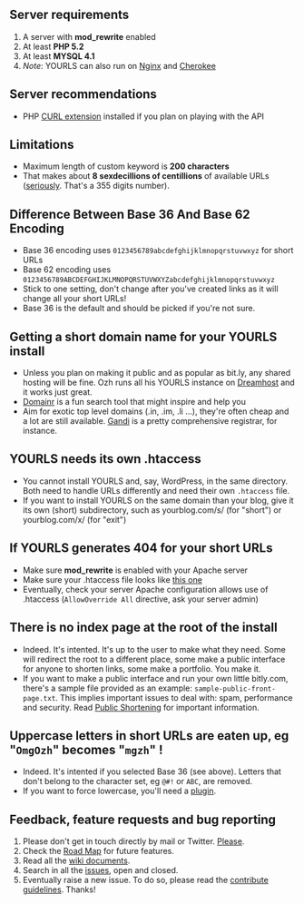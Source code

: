 ## Server requirements

1.  A server with **mod_rewrite** enabled
2.  At least **PHP 5.2**
3.  At least **MYSQL 4.1**
4.  _Note_: YOURLS can also run on [Nginx](http://www.packetcollision.com/2012/01/27/yourls-and-nginx-an-updated-config/) and [Cherokee](http://www.ututech.com/2010/10/configuring-yourls-to-work-with-cherokee-web-server/)

## Server recommendations

*   PHP [CURL extension](http://www.php.net/curl) installed if you plan on playing with the API

## Limitations

*   Maximum length of custom keyword is **200 characters**
*   That makes about **8 sexdecillions of centillions** of available URLs ([seriously](http://en.wikipedia.org/wiki/Names_of_large_numbers). That's a 355 digits number).

## Difference Between Base 36 And Base 62 Encoding

*   Base 36 encoding uses `0123456789abcdefghijklmnopqrstuvwxyz` for short URLs
*   Base 62 encoding uses `0123456789ABCDEFGHIJKLMNOPQRSTUVWXYZabcdefghijklmnopqrstuvwxyz`
*   Stick to one setting, don't change after you've created links as it will change all your short URLs!
*   Base 36 is the default and should be picked if you're not sure.

## Getting a short domain name for your YOURLS install

*   Unless you plan on making it public and as popular as bit.ly, any shared hosting will be fine. Ozh runs all his YOURLS instance on [Dreamhost](http://yourls.org/dreamhost) and it works just great.
*   [Domainr](http://domai.nr/) is a fun search tool that might inspire and help you
*   Aim for exotic top level domains (.in, .im, .li ...), they're often cheap and a lot are still available. [Gandi](https://www.gandi.net/domain/buy/search/) is a pretty comprehensive registrar, for instance.

## YOURLS needs its own .htaccess

*   You cannot install YOURLS and, say, WordPress, in the same directory. Both need to handle URLs differently and need their own `.htaccess` file.
*   If you want to install YOURLS on the same domain than your blog, give it its own (short) subdirectory, such as yourblog.com/s/ (for "short") or yourblog.com/x/ (for "exit")

## If YOURLS generates 404 for your short URLs

*   Make sure **mod_rewrite** is enabled with your Apache server
*   Make sure your .htaccess file looks like [this one](http://yourls.org/htaccess)
*   Eventually, check your server Apache configuration allows use of .htaccess (`AllowOverride All` directive, ask your server admin)

## There is no index page at the root of the install

*   Indeed. It's intented. It's up to the user to make what they need. Some will redirect the root to a different place, some make a public interface for anyone to shorten links, some make a portfolio. You make it.
*   If you want to make a public interface and run your own little bitly.com, there's a sample file provided as an example: `sample-public-front-page.txt`. This implies important issues to deal with: spam, performance and security. Read [Public Shortening](http://yourls.org/public) for important information.

## Uppercase letters in short URLs are eaten up, eg "`OmgOzh`" becomes "`mgzh`" !

*   Indeed. It's intented if you selected Base 36 (see above). Letters that don't belong to the character set, eg `@#!` or `ABC`, are removed.
*   If you want to force lowercase, you'll need a [plugin](http://yourls.org/pluginlist).

## Feedback, feature requests and bug reporting

1.  Please don't get in touch directly by mail or Twitter. [Please](http://yourls.org/support).
2.  Check the [Road Map](http://yourls.org/roadmap) for future features.
3.  Read all the [wiki documents](http://yourls.org/wiki).
4.  Search in all the [issues](http://yourls.org/issues), open and closed.
5.  Eventually raise a new issue. To do so, please read the [contribute guidelines](http://yourls.org/contribute). Thanks!
